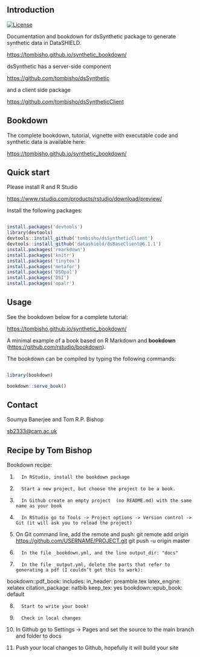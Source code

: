 ## Introduction


[![License](https://img.shields.io/badge/license-GPLv3-blue.svg)](https://www.gnu.org/licenses/gpl-3.0.html)


Documentation and bookdown for dsSynthetic package to generate synthetic data in DataSHIELD.

https://tombisho.github.io/synthetic_bookdown/


dsSynthetic has a server-side component

https://github.com/tombisho/dsSynthetic

and a client side package

https://github.com/tombisho/dsSyntheticClient


## Bookdown

The complete bookdown, tutorial, vignette with executable code and synthetic data is available here:

https://tombisho.github.io/synthetic_bookdown/



## Quick start

Please install R and R Studio 

   https://www.rstudio.com/products/rstudio/download/preview/


Install the following packages:


```r

install.packages('devtools')
library(devtools)
devtools::install_github('tombisho/dsSyntheticClient')
devtools::install_github('datashield/dsBaseClient@6.1.1')
install.packages('rmarkdown')
install.packages('knitr')
install.packages('tinytex')
install.packages('metafor')
install.packages('DSOpal')
install.packages('DSI')
install.packages('opalr')

```


## Usage

See the bookdown below for a complete tutorial:


https://tombisho.github.io/synthetic_bookdown/



A minimal example of a book based on R Markdown and **bookdown** (https://github.com/rstudio/bookdown). 

The bookdown can be compiled by typing the following commands:

  ```r 
  
  library(bookdown)

  bookdown::serve_book()
  
  ```


## Contact

Soumya Banerjee and Tom R.P. Bishop

sb2333@cam.ac.uk


## Recipe by Tom Bishop

Bookdown recipe:

1.       In RStudio, install the bookdown package

2.       Start a new project, but choose the project to be a book.

3.       In Github create an empty project  (no README.md) with the same name as your book

4.       In RStudio go to Tools -> Project options -> Version control -> Git (it will ask you to reload the project)

5.  On Git command line, add the remote and push:
 git remote add origin https://github.com/USERNAME/PROJECT.git
git push -u origin master

6.       In the file _bookdown.yml, and the line output_dir: "docs"

7.       In the file _output.yml, delete the parts that refer to generating a pdf (I couldn’t get this to work):
 bookdown::pdf_book:
includes:
	in_header: preamble.tex
	latex_engine: xelatex
	citation_package: natbib
keep_tex: yes
bookdown::epub_book: default

8.       Start to write your book!

9.       Check in local changes

10.   In Github go to Settings -> Pages and set the source to the main branch and folder to docs

11.   Push your local changes to Github, hopefully it will build your site
